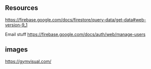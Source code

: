 ## Resources 

https://firebase.google.com/docs/firestore/query-data/get-data#web-version-9_1

Email stuff 
https://firebase.google.com/docs/auth/web/manage-users

## images
https://gymvisual.com/